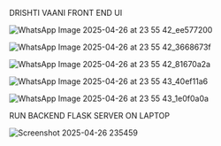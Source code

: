 DRISHTI VAANI FRONT END UI

![WhatsApp Image 2025-04-26 at 23 55 42_ee577200](https://github.com/user-attachments/assets/0628e9ce-a686-4049-b0da-4dbdb5b91349)

![WhatsApp Image 2025-04-26 at 23 55 42_3668673f](https://github.com/user-attachments/assets/b4bb2f4b-bafc-47f0-8a4e-9797bb2cbe05)

![WhatsApp Image 2025-04-26 at 23 55 42_81670a2a](https://github.com/user-attachments/assets/4e2e16f9-fb70-4044-8c41-28c28de5cc54)

![WhatsApp Image 2025-04-26 at 23 55 43_40ef11a6](https://github.com/user-attachments/assets/1f5f098a-48d8-4ac9-8611-67c33d76e35f)

![WhatsApp Image 2025-04-26 at 23 55 43_1e0f0a0a](https://github.com/user-attachments/assets/a4228b65-809c-4dd3-9163-0f6fc26b2e8e)

RUN BACKEND FLASK SERVER ON LAPTOP

![Screenshot 2025-04-26 235459](https://github.com/user-attachments/assets/dd2c47bf-a116-4185-9f82-ead5193f0de6)

